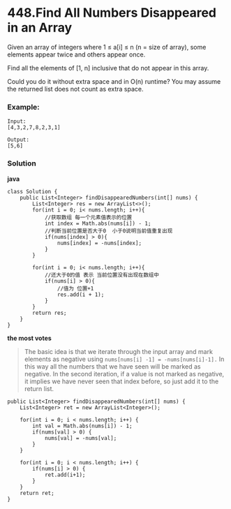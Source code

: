 # 448.Find All Numbers Disappeared in an Array

Given an array of integers where 1 ≤ a[i] ≤ n (n = size of array), some elements appear twice and others appear once.

Find all the elements of [1, n] inclusive that do not appear in this array.

Could you do it without extra space and in O(n) runtime? You may assume the returned list does not count as extra space.

### Example:

    Input:
    [4,3,2,7,8,2,3,1]

    Output:
    [5,6]
    
    
### Solution

**java**
```
class Solution {
    public List<Integer> findDisappearedNumbers(int[] nums) {
        List<Integer> res = new ArrayList<>();
        for(int i = 0; i< nums.length; i++){
            //获取数组 每一个元素值表示的位置 
            int index = Math.abs(nums[i]) - 1;
            //判断当前位置是否大于0  小于0说明当前值重复出现
            if(nums[index] > 0){
                nums[index] = -nums[index];
            }
        }
        
        for(int i = 0; i< nums.length; i++){
            //还大于0的值 表示 当前位置没有出现在数组中
            if(nums[i] > 0){
                //值为 位置+1
                res.add(i + 1);
            }    
        }
        return res;
    }
}
```

**the most votes**

>The basic idea is that we iterate through the input array and mark elements as negative using `nums[nums[i] -1] = -nums[nums[i]-1].` 
In this way all the numbers that we have seen will be marked as negative. 
In the second iteration, if a value is not marked as negative, it implies we have never seen that index before, so just add it to the return list.
```
public List<Integer> findDisappearedNumbers(int[] nums) {
    List<Integer> ret = new ArrayList<Integer>();

    for(int i = 0; i < nums.length; i++) {
        int val = Math.abs(nums[i]) - 1;
        if(nums[val] > 0) {
            nums[val] = -nums[val];
        }
    }

    for(int i = 0; i < nums.length; i++) {
        if(nums[i] > 0) {
            ret.add(i+1);
        }
    }
    return ret;
}
```

